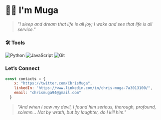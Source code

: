 # 👋🏿 I'm Muga

> *"I sleep and dream that life is all joy; I wake and see that life is all service."*

### 🛠️ Tools
![Python](https://img.shields.io/badge/-Python-3776AB?style=flat&logo=python&logoColor=white)
![JavaScript](https://img.shields.io/badge/-JavaScript-F7DF1E?style=flat&logo=javascript&logoColor=black)
![Git](https://img.shields.io/badge/-Git-F05032?style=flat&logo=git&logoColor=white)

### Let’s Connect
```js
const contacts = { 
    x: "https://twitter.com/ChrisMuga",
    linkedIn: "https://www.linkedin.com/in/chris-muga-7a3013100/",
    email: "chrismuga94@gmail.com"
  }
```


> *"And when I saw my devil, I found him serious, thorough, profound, solemn... Not by wrath, but by laughter, do I kill him."*
